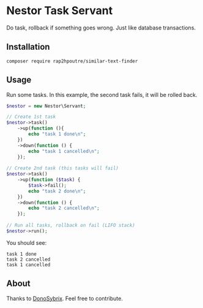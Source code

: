 # Nestor Task Servant
Do task, rollback if something goes wrong. Just like database transactions.

## Installation
```
composer require rap2hpoutre/similar-text-finder
```
## Usage
Run some tasks. In this example, the second task fails, it will be rolled back.
```php
$nestor = new Nestor\Servant;

// Create 1st task
$nestor->task()
    ->up(function (){
        echo "task 1 done\n";
    })
    ->down(function () {
        echo "task 1 cancelled\n";
    });
    
// Create 2nd task (this tasks will fail)
$nestor->task()
    ->up(function ($task) {
        $task->fail();
        echo "task 2 done\n";
    })
    ->down(function () {
        echo "task 2 cancelled\n";
    });
    
// Run all tasks, rollback on fail (LIFO stack)
$nestor->run();
```
You should see:
```
task 1 done
task 2 cancelled
task 1 cancelled
```

## About
Thanks to [DonoSybrix](https://github.com/DonoSybrix). Feel free to contribute.
